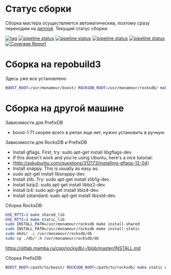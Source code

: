 # Статус сборки 

Сборка мастера осуществляется автоматическиa, поэтому сразу переходим на [деплой](docs-md/deploy.md). Текущий статус сборки:

[![tag](https://img.shields.io/github/v/tag/mambaru/prefixdbd.svg?sort=semver)](https://github.com/mambaru/prefixdbd/tree/master)
[![pipeline status](https://gitlab.mamba.ru/cpp/prefixdbd/badges/master/pipeline.svg)](http://github.lan/cpp/prefixdbd/commits/master)
[![pipeline status](https://gitlab.mamba.ru/cpp/prefixdbd/badges/pre-release/pipeline.svg)](http://github.lan/cpp/prefixdbd/commits/master)
[![pipeline status](https://gitlab.mamba.ru/cpp/prefixdbd/badges/devel/pipeline.svg)](http://github.lan/cpp/prefixdbd/commits/devel)
[![pipeline status](https://gitlab.mamba.ru/cpp/prefixdbd/badges/wip-devel/pipeline.svg)](http://github.lan/cpp/prefixdbd/commits/wip-devel)
[![Coverage Report](https://gitlab.mamba.ru/cpp/prefixdbd/badges/pre-release/coverage.svg)](http://github.lan/cpp/prefixdbd/commits/master)

# Сборка на repobuild3

Здесь уже все установлено 

```bash
BOOST_ROOT=/usr/monamour/boost/ ROCKSDB_ROOT=/usr/monamour/rocksdb/ make static ARGS=-j4
```

# Сборка на другой машине 

Зависимости для PrefixDB
* boost-1.71 скорее всего в репах еще нет, нужно установить в ручную

Зависимости для RocksDB и PrefixDB
* Install gflags. First, try: sudo apt-get install libgflags-dev
* If this doesn't work and you're using Ubuntu, here's a nice tutorial:
* (http://askubuntu.com/questions/312173/installing-gflags-12-04)
* Install snappy. This is usually as easy as:
* sudo apt-get install libsnappy-dev.
* Install zlib. Try: sudo apt-get install zlib1g-dev.
* Install bzip2: sudo apt-get install libbz2-dev.
* Install lz4: sudo apt-get install liblz4-dev.
* Install zstandard: sudo apt-get install libzstd-dev.

Сборка RocksDB:
```bash
USE_RTTI=1 make shared_lib
USE_RTTI=1 make static_lib
sudo INSTALL_PATH=/usr/monamour/rocksdb make install-shared
sudo INSTALL_PATH=/usr/monamour/rocksdb make install-static
sudo mkdir -p /usr/monamour/rocksdb/db
sudo cp ./db/*.h /usr/monamour/rocksdb/db
```

https://gitlab.mamba.ru/cpp/rocksdb/-/blob/master/INSTALL.md

Сборка PrefixDB:
```bash
BOOST_ROOT=/path/to/boost/ ROCKSDB_ROOT=/path/to/rocksdb/ make static ARGS=-j4
```
